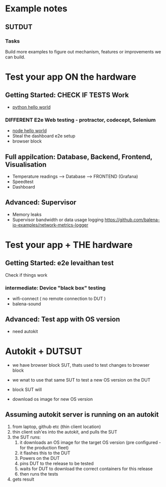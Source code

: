 # Example notes

## SUTDUT 

### Tasks

Build more examples to figure out mechanism, features or improvements we can build.


# Test your app ON the hardware

## Getting Started: CHECK IF TESTS Work
- [python hello world](https://github.com/balena-io-examples/balena-python-hello-world)


### DIFFERENT E2e Web testing - protractor, codecept, Selenium
- [node hello world](https://github.com/balena-io-examples/balena-nodejs-hello-world)
- Steal the dashboard e2e setup
- browser block

## Full appilcation: Database, Backend, Frontend, Visualisation 

- Temperature readings --> Database --> FRONTEND (Grafana)
- Speedtest
- Dashboard

## Advanced: Supervisor

- Memory leaks 
- Supervisor bandwidth or data usage logging https://github.com/balena-io-examples/network-metrics-logger




# Test your app + THE hardware 

## Getting Started: e2e levaithan test
Check if things work

### intermediate: Device "black box" testing

- wifi-connect ( no remote connection to DUT )
- balena-sound


## Advanced: Test app <X> with OS version <Y>

- need autokit 


# Autokit + DUTSUT

- we have browser block SUT, thats used to test changes to browser block
- we wnat to use that same SUT to test a new OS version on the DUT  
- block SUT will

- download os image for new OS version

## Assuming autokit server is running on an autokit

1. from laptop, github etc (thin client location)
2. thin client ssh'es into the autokit, and pulls the SUT
3. the SUT runs:
   1. it downloads an OS image for the target OS version (pre configured - for the production fleet)
   2. it flashes this to the DUT
   3. Powers on the DUT
   4. pins DUT to the release to be tested
   5. waits for DUT to download the correct containers for this release
   6. then runs the tests
4. gets result
